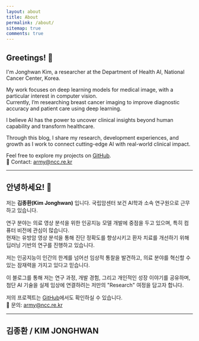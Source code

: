 ```yaml
---
layout: about
title: About
permalink: /about/
sitemap: true
comments: true
---
```


## Greetings! 👋

I'm Jonghwan Kim, a researcher at the Department of Health AI, National Cancer Center, Korea.  
  
My work focuses on deep learning models for medical image, with a particular interest in computer vision.  
Currently, I’m researching breast cancer imaging to improve diagnostic accuracy and patient care using deep learning.  
  
I believe AI has the power to uncover clinical insights beyond human capability and transform healthcare.  
  
Through this blog, I share my research, development experiences, and growth as I work to connect cutting-edge AI with real-world clinical impact.  
  
Feel free to explore my projects on [GitHub](https://github.com/Jonghwan-dev).  
📧 Contact: [army@ncc.re.kr](mailto:army@ncc.re.kr)

---

## 안녕하세요! 👋

저는 **김종환(Kim Jonghwan)** 입니다. 국립암센터 보건 AI학과 소속 연구원으로 근무하고 있습니다.  
  
연구 분야는 의료 영상 분석을 위한 인공지능 모델 개발에 중점을 두고 있으며, 특히 컴퓨터 비전에 관심이 많습니다.  
현재는 유방암 영상 분석을 통해 진단 정확도를 향상시키고 환자 치료를 개선하기 위해 딥러닝 기반의 연구를 진행하고 있습니다.  
  
저는 인공지능이 인간의 한계를 넘어선 임상적 통찰을 발견하고, 의료 분야를 혁신할 수 있는 잠재력을 가지고 있다고 믿습니다.  
  
이 블로그를 통해 저는 연구 과정, 개발 경험, 그리고 개인적인 성장 이야기를 공유하며, 첨단 AI 기술을 실제 임상에 연결하려는 저만의 "Research" 여정을 담고자 합니다.  
  
저의 프로젝트는 [GitHub](https://github.com/Jonghwan-dev)에서도 확인하실 수 있습니다.  
📧 문의: [army@ncc.re.kr](mailto:army@ncc.re.kr)  

---

## 김종환 / KIM JONGHWAN
<!--author-->
